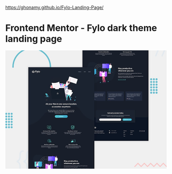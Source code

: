 https://ghonamy.github.io/Fylo-Landing-Page/

# Frontend Mentor - Fylo dark theme landing page

![Design preview for the Fylo dark theme landing page challenge](./design/desktop-preview.jpg)
